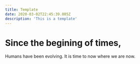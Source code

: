 ```yaml
---	
title: Template
date: 2020-03-02T22:45:39.085Z	
description: 'This is a template'	
---	
```


# Since the begining of times,	

Humans have been evolving. It is time to now where we are now.